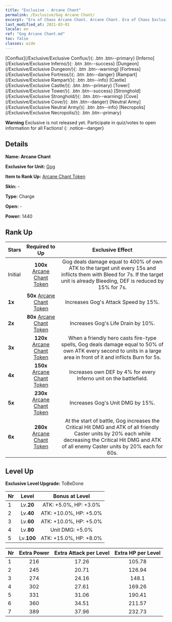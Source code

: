 ```yaml
---
title: "Exclusive - Arcane Chant"
permalink: /Exclusive/Gog Arcane Chant/
excerpt: "Era of Chaos Arcane Chant. Arcane Chant. Era of Chaos Exclusive Arcane Chant. Gog Exclusive."
last_modified_at: 2021-03-01
locale: en
ref: "Gog Arcane Chant.md"
toc: false
classes: wide
---
```

 [Conflux](/Exclusive/Exclusive Conflux/){: .btn .btn--primary} [Inferno](/Exclusive/Exclusive Inferno/){: .btn .btn--success} [Dungeon](/Exclusive/Exclusive Dungeon/){: .btn .btn--warning} [Fortress](/Exclusive/Exclusive Fortress/){: .btn .btn--danger} [Rampart](/Exclusive/Exclusive Rampart/){: .btn .btn--info} [Castle](/Exclusive/Exclusive Castle/){: .btn .btn--primary} [Tower](/Exclusive/Exclusive Tower/){: .btn .btn--success} [Stronghold](/Exclusive/Exclusive Stronghold/){: .btn .btn--warning} [Cove](/Exclusive/Exclusive Cove/){: .btn .btn--danger} [Neutral Army](/Exclusive/Exclusive Neutral Army/){: .btn .btn--info} [Necropolis](/Exclusive/Exclusive Necropolis/){: .btn .btn--primary} 

**Warning** Exclusive is not released yet. Participate in quiz/votes to open information for all Factions!
{: .notice--danger}

## Details
 **Name: Arcane Chant** 

 **Exclusive for Unit:** [Gog](/units/Gog/) 

 **Item to Rank Up:** [Arcane Chant Token](/Items/con_122/)

 **Skin:** -

 **Type:** Charge

 **Open:** -

 **Power:** 1440

## Rank Up
  |     Stars    |  Required to Up | Exclusive Effect | 
  |:-------------|:---------------:|:---------------:|
  |  Initial  | **100x** [Arcane Chant Token](/Items/con_122/) | <Scalding Spark> Gog deals damage equal to 400% of own ATK to the target unit every 15s and inflicts them with Bleed for 7s. If the target unit is already Bleeding, DEF is reduced by 15% for 7s. |
  | **1x** <i class="fas fa-star"/> | **50x** [Arcane Chant Token](/Items/con_122/) | Increases Gog's Attack Speed by 15%. |
  | **2x** <i class="fas fa-star"/> | **80x** [Arcane Chant Token](/Items/con_122/) | Increases Gog's Life Drain by 10%. |
  | **3x** <i class="fas fa-star"/> | **120x** [Arcane Chant Token](/Items/con_122/) | <Heatwave> When a friendly hero casts fire-type spells, Gog deals damage equal to 50% of own ATK every second to units in a large area in front of it and inflicts Burn for 5s. |
  | **4x** <i class="fas fa-star"/> | **150x** [Arcane Chant Token](/Items/con_122/) | Increases own DEF by 4% for every Inferno unit on the battlefield. |
  | **5x** <i class="fas fa-star"/> | **230x** [Arcane Chant Token](/Items/con_122/) | Increases Gog's Unit DMG by 15%. |
  | **6x** <i class="fas fa-star"/> | **280x** [Arcane Chant Token](/Items/con_122/) | <Infernal Symphony> At the start of battle, Gog increases the Critical Hit DMG and ATK of all friendly Caster units by 20% each while decreasing the Critical Hit DMG and ATK of all enemy Caster units by 20% each for 60s. |


## Level Up
 **Exclusive Level Upgrade:** ToBeDone

  |  Nr  |   Level  | Bonus at Level |
  |:-----|:--------:|:--------------:|
  | 1 | Lv.**20** | ATK: +5.0%, HP: +3.0% |
  | 2 | Lv.**40** | ATK: +10.0%, HP: +5.0% |
  | 3 | Lv.**60** | ATK: +10.0%, HP: +5.0% |
  | 4 | Lv.**80** | Unit DMG: +5.0% |
  | 5 | Lv.**100** | ATK: +15.0%, HP: +8.0% |


  |  Nr  |  Extra Power | Extra Attack per Level | Extra HP per Level |
  |:-----|:--------:|:--------:|:--------:|
  | 1 | 216 | 17.26 | 105.78 |
  | 2 | 245 | 20.71 | 126.94 |
  | 3 | 274 | 24.16 | 148.1 |
  | 4 | 302 | 27.61 | 169.26 |
  | 5 | 331 | 31.06 | 190.41 |
  | 6 | 360 | 34.51 | 211.57 |
  | 7 | 389 | 37.96 | 232.73 |


